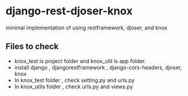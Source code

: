 # django-rest-djoser-knox
minimal implementation of using restframework, djoser, and knox


## Files to check
- knox_test is project folder and knox_util is app folder.
- install django , djangorestframework , django-cors-headers, djoser, knox
- In knox_test folder , check setting.py and urls.py
- In knox_utils folder , check urls.py and views.py
